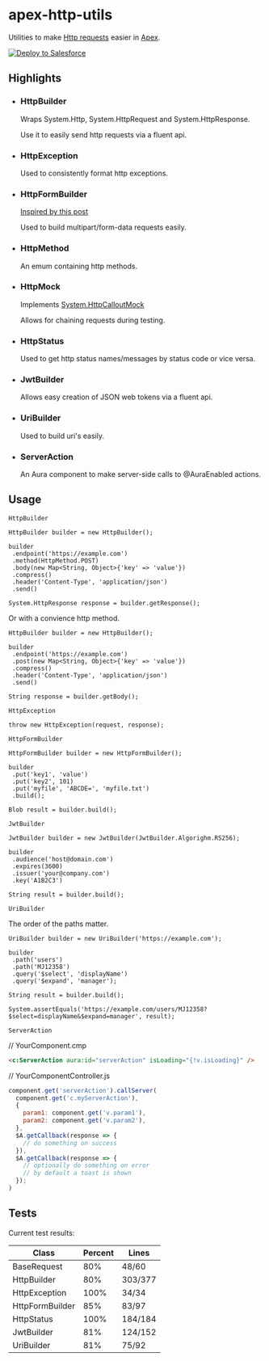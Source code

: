 # apex-http-utils

Utilities to make [Http requests](https://developer.salesforce.com/docs/atlas.en-us.apexref.meta/apexref/apex_classes_restful_http_httprequest.htm) easier in [Apex](https://developer.salesforce.com/docs/atlas.en-us.apexcode.meta/apexcode/apex_dev_guide.htm).

<a href="https://githubsfdeploy.herokuapp.com/app/githubdeploy/MJ12358/apex-http-utils?ref=main">
  <img alt="Deploy to Salesforce"
       src="https://raw.githubusercontent.com/afawcett/githubsfdeploy/master/deploy.png">
</a>

## Highlights

- ### HttpBuilder

  Wraps System.Http, System.HttpRequest and System.HttpResponse.

  Use it to easily send http requests via a fluent api.

- ### HttpException

  Used to consistently format http exceptions.

- ### HttpFormBuilder

  [Inspired by this post](https://salesforce.stackexchange.com/questions/132135/how-can-i-compose-a-multipart-form-data-request)

  Used to build multipart/form-data requests easily.

- ### HttpMethod

  An emum containing http methods.

- ### HttpMock

  Implements [System.HttpCalloutMock](https://developer.salesforce.com/docs/atlas.en-us.apexref.meta/apexref/apex_interface_httpcalloutmock.htm)

  Allows for chaining requests during testing.

- ### HttpStatus

  Used to get http status names/messages by status code or vice versa.

- ### JwtBuilder

  Allows easy creation of JSON web tokens via a fluent api.

- ### UriBuilder

  Used to build uri's easily.

- ### ServerAction

  An Aura component to make server-side calls to @AuraEnabled actions.

## Usage

`HttpBuilder`

```apex
HttpBuilder builder = new HttpBuilder();

builder
 .endpoint('https://example.com')
 .method(HttpMethod.POST)
 .body(new Map<String, Object>{'key' => 'value'})
 .compress()
 .header('Content-Type', 'application/json')
 .send()

System.HttpResponse response = builder.getResponse();
```

Or with a convience http method.

```apex
HttpBuilder builder = new HttpBuilder();

builder
 .endpoint('https://example.com')
 .post(new Map<String, Object>{'key' => 'value'})
 .compress()
 .header('Content-Type', 'application/json')
 .send()

String response = builder.getBody();
```

`HttpException`

```apex
throw new HttpException(request, response);
```

`HttpFormBuilder`

```apex
HttpFormBuilder builder = new HttpFormBuilder();

builder
 .put('key1', 'value')
 .put('key2', 101)
 .put('myfile', 'ABCDE=', 'myfile.txt')
 .build();

Blob result = builder.build();
```

`JwtBuilder`

```apex
JwtBuilder builder = new JwtBuilder(JwtBuilder.Algorighm.RS256);

builder
 .audience('host@domain.com')
 .expires(3600)
 .issuer('your@company.com')
 .key('A1B2C3')

String result = builder.build();
```

`UriBuilder`

The order of the paths matter.

```apex
UriBuilder builder = new UriBuilder('https://example.com');

builder
 .path('users')
 .path('MJ12358')
 .query('$select', 'displayName')
 .query('$expand', 'manager');

String result = builder.build();

System.assertEquals('https://example.com/users/MJ12358?$select=displayName&$expand=manager', result);
```

`ServerAction`

// YourComponent.cmp

```html
<c:ServerAction aura:id="serverAction" isLoading="{!v.isLoading}" />
```

// YourComponentController.js

```javascript
component.get('serverAction').callServer(
  component.get('c.myServerAction'),
  {
    param1: component.get('v.param1'),
    param2: component.get('v.param2'),
  },
  $A.getCallback(response => {
    // do something on success
  }),
  $A.getCallback(response => {
    // optionally do something on error
    // by default a toast is shown
  });
)
```

## Tests

Current test results:

| Class      | Percent | Lines  |
| --------------- | ------- | ------- |
| BaseRequest   | 80%   | 48/60  |
| HttpBuilder   | 80%   | 303/377 |
| HttpException  | 100%   | 34/34  |
| HttpFormBuilder | 85%   | 83/97  |
| HttpStatus   | 100%  | 184/184 |
| JwtBuilder   | 81%   | 124/152 |
| UriBuilder   | 81%   | 75/92  |
